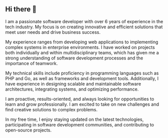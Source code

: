 ## Hi there 👋

I am a passionate software developer with over 6 years of experience in the tech industry. My focus is on creating innovative and efficient solutions that meet user needs and drive business success.

My experience ranges from developing web applications to implementing complex systems in enterprise environments. I have worked on projects both individually and within multidisciplinary teams, which has given me a strong understanding of software development processes and the importance of teamwork.

My technical skills include proficiency in programming languages such as PHP and Go, as well as frameworks and development tools. Additionally, I have experience in designing scalable and maintainable software architectures, integrating systems, and optimizing performance.

I am proactive, results-oriented, and always looking for opportunities to learn and grow professionally. I am excited to take on new challenges and find creative solutions to complex problems.

In my free time, I enjoy staying updated on the latest technologies, participating in software development communities, and contributing to open-source projects.
